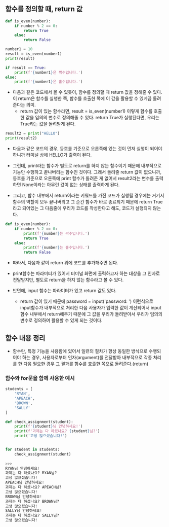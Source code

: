 ## 함수를 정의할 때, return 값
```python
def is_even(number):
    if number % 2 == 0:
        return True
    else:
        return False

number1 = 10
result = is_even(number1)
print(result)

if result == True:
    print(f'{number1}은 짝수입니다.')
else:
    print(f'{number1}은 홀수입니다.')    
```

- 다음과 같은 코드에서 볼 수 있듯이, 함수를 정의할 때 return 값을 정해줄 수 있다. 이 return은 함수를 실행한 쪽, 함수를 호출한 쪽에 이 값을 활용할 수 있게끔 돌려준다는 의미. 
  - return 값이 있는 함수라면, result = is_even(number1) 이렇게 함수를 호출한 값을 임의의 변수로 정의해줄 수 있다. return True가 실행된다면, 우리는 True라는 값을 돌려받게 된다.


```python
result2 = print("HELLO")
print(result2)
```

- 다음과 같은 코드의 경우, 등호를 기준으로 오른쪽에 있는 것이 먼저 실행이 되어야 하니까 터미널 상에 HELLO가 출력이 된다. 
- 그런데, print라는 함수가 별도로 return를 하지 않는 함수이기 때문에 내부적으로 기능만 수행하고 끝나버리는 함수인 것이다. 그래서 돌려줄 return 값이 없으니까, 등호를 기준으로 오른쪽에 print 함수가 돌려준 게 없어서 result2라는 변수를 출력하면 None이라는 아무런 값이 없는 상태를 출력하게 된다.

- 그리고, 함수 내부에서 return이라는 키워드를 가진 코드가 실행될 경우에는 거기서 함수의 역할이 모두 끝나버리고 그 순간 함수가 바로 종료되기 때문에 return True라고 되어있는 그 다음줄에 우리가 코드를 작성한다고 해도, 코드가 실행되지 않는다.

```python
def is_even(number):
    if number % 2 == 0:
        print(f'{number}는 짝수입니다.')
        return True
    else:
        print(f'{number}는 홀수입니다.')
        return False
```

- 따라서, 다음과 같이 return 위에 코드를 추가해주면 된다.


- print함수는 파라미터가 있어서 터미널 화면에 출력하고자 하는 대상을 그 인자로 전달받지만, 별도로 return을 하지 않는 함수라고 볼 수 있다.
- 반면에, input 함수는 파라미터가 있고 return 값도 있다.
  - return 값이 있기 때문에 password = input('password: ') 이런식으로 input함수가 내부적으로 처리한 다음 사용자가 입력한 값이 계산되어서 input 함수 내부에서 return해주기 때문에 그 값을 우리가 돌려받아서 우리가 임의의 변수로 정의하여 활용할 수 있게 되는 것이다.


## 함수 내용 정리
- 함수란, 특정 기능을 사용함에 있어서 일련의 절차가 항상 동일한 방식으로 수행되어야 하는 경우, 사용자로부터 인자(argument)를 전달받아 내부적으로 각종 처리를 한 다음 필요한 경우 그 결과를 함수를 호출한 쪽으로 돌려준다.(return)


### 함수와 for문을 함께 사용한 예시
```python
students = [
    'RYAN',
    'APEACH',
    'BROWN',
    'SALLY'
]

def check_assignment(student):
    print(f'{student}님 안녕하세요!')
    print(f'과제는 다 하셨나요? {student}님?')
    print('고생 많으셨습니다!')


for student in students:
    check_assignment(student)
    
>>>
RYAN님 안녕하세요!
과제는 다 하셨나요? RYAN님?
고생 많으셨습니다!
APEACH님 안녕하세요!
과제는 다 하셨나요? APEACH님?
고생 많으셨습니다!
BROWN님 안녕하세요!
과제는 다 하셨나요? BROWN님?
고생 많으셨습니다!
SALLY님 안녕하세요!
과제는 다 하셨나요? SALLY님?
고생 많으셨습니다!    
```


